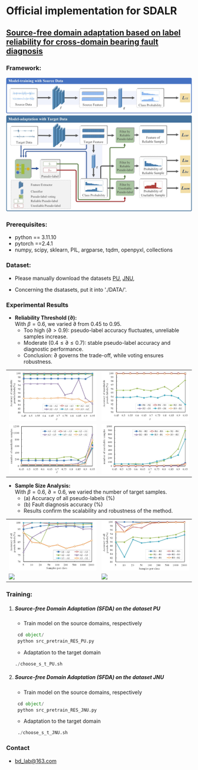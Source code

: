 # Official implementation for **SDALR**

## [**Source-free domain adaptation based on label reliability for cross-domain bearing fault diagnosis**](http://www.baidu.com)



### Framework:  

<img src="SDALR.jpg" width="800"/>

### Prerequisites:
- python == 3.11.10
- pytorch ==2.4.1
- numpy, scipy, sklearn, PIL, argparse, tqdm, openpyxl, collections

### Dataset:

-  Please manually download the datasets [PU](https://pan.baidu.com/s/1d505GjqsmHWlwFG5hb5c3Q?pwd=5m1l), [JNU](https://pan.baidu.com/s/1d505GjqsmHWlwFG5hb5c3Q?pwd=5m1l),
  
-  Concerning the dsatasets, put it into './DATA/'.


### Experimental Results
- **Reliability Threshold ($\partial$):**  
  With $\beta=0.6$, we varied $\partial$ from 0.45 to 0.95.  
  - Too high ($\partial > 0.9$): pseudo-label accuracy fluctuates, unreliable samples increase.  
  - Moderate ($0.4 \leq \partial \leq 0.7$): stable pseudo-label accuracy and diagnostic performance.  
  - Conclusion: $\partial$ governs the trade-off, while voting ensures robustness.  

<table>
  <tr>
    <td><img src="/fig/fig1.png" width="300"></td>
    <td><img src="/fig/fig2.png" width="300"></td>
  </tr>
  <tr>
    <td><img src="/fig/fig3.png" width="300"></td>
    <td><img src="/fig/fig4.png" width="300"></td>
  </tr>
</table>

- **Sample Size Analysis:**  
  With $\beta=0.6$, $\partial=0.6$, we varied the number of target samples.  
  - (a) Accuracy of all pseudo-labels (%)  
  - (b) Fault diagnosis accuracy (%)  
  - Results confirm the scalability and robustness of the method.

<table>
  <tr>
    <td><img src="/fig/fig5.png" width="300"></td>
    <td><img src="/fig/fig6.png" width="300"></td>
  </tr>
  <tr>
    <td><img src="fig7.png" width="300"></td>
    <td><img src="fig8.png" width="300"></td>
  </tr>
</table>

### Training:
1. ##### Source-free Domain Adaptation (SFDA) on the dataset PU
	- Train model on the source domains, respectively
	```python
	 cd object/
	 python src_pretrain_RES_PU.py
	```
	
	- Adaptation to the target domain
	```python
	./choose_s_t_PU.sh
	```
	
2. ##### Source-free Domain Adaptation (SFDA) on the dataset JNU
	- Train model on the source domains, respectively
	```python
	 cd object/
	 python src_pretrain_RES_JNU.py
	```
	
	- Adaptation to the target domain
	```python
	 ./choose_s_t_JNU.sh
   	 ```

### Contact

- [bd_lab@163.com](mailto:bd_lab@163.com)
